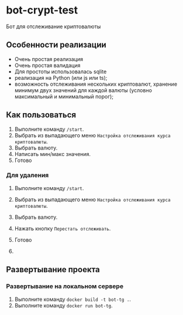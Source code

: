 # bot-crypt-test
Бот для отслеживание криптовалюты

## Особенности реализации

- Очень простая реализация
- Очень простая валидация
- Для простоты использовалась sqlite
- реализация на Python (или js или ts);
- возможность отслеживания нескольких криптовалют, хранение минимум двух значений для каждой валюты (условно максимальный и минимальный порог);

## Как пользоваться

1. Выполните команду `/start`.
2. Выбрать из выпадающего меню `Настройка отслеживания курса криптовалюты`.
3. Выбрать валюту.
4. Написать мин/макc значения.
5. Готово

### Для удаления 
1. Выполните команду `/start`.
2. Выбрать из выпадающего меню `Настройка отслеживания курса криптовалюты`.
3. Выбрать валюту.
4. Нажать кнопку `Перестать отслеживать`.
5. Готово

6. 
## Развертывание проекта

### Развертывание на локальном сервере

1. Выполните команду `docker build -t bot-tg .`.
2. Выполните команду `docker run bot-tg`.
